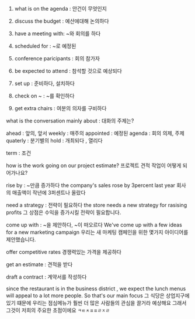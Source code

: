 1. what is on the agenda : 안건이 무엇인지
2. discuss the budget : 예산에대해 논의하다
3. have a meeting with: ~와 회의를 하다
4. scheduled for : ~로 예정된

1. conference paricipants : 회의 참가자
2. be expected to attend : 참석할 것으로 예상되다
3. set up : 준비하다, 설치하다
4. check on ~ : ~를 확인하다
5. get extra chairs : 여분의 의자를 구비하다

what is the conversation mainly about : 대화의 주제는?

ahead : 앞의, 앞서
weekly : 매주의
appointed : 예정된
agenda : 회의 의제, 주제
quaterly : 분기별의
hold : 개최되다 , 열리다

term : 조건

how is the work going on our project estimate?
프로젝트 견적 작업이 어떻게 되어가나요?

rise by : ~만큼 증가하다
the company's sales rose by 3percent last year
회사의 매출액이 작년에 3퍼센트나 올랐다

need a strategy : 전략이 필요하다
the store needs a new strategy for rasising profits
그 상점은 수익을 증가시킬 전략이 필요합니다.

come up with : ~을 제안하다, ~이 떠오르다
We've come up with a few ideas for a new marketing campaign
우리는 새 마케팅 캠페인을 위한 몇가지 아이디어를 제안했습니다.

offer competitive rates
경쟁력있는 가격을 제공하다

get an estimate : 견적을 받다

draft a contract : 계약서를 작성하다

since the restaurant is in the business district , we expect the lunch menus will appeal to a lot 
more people.  So that's our main focus
그 식당은 상업지구에 있기 떄문에 우리는 점심메뉴가 훨씬 더 많은 사람들의 관심을 끌거라 예상해요
그래서 그것이 저희의 주요한 초점이에요
	`ㅋㅌㅊㅍㅍㄹㅈㄹ`